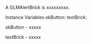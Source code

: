 A GLMAlertBrick is xxxxxxxxx.Instance Variables	okButton:		<Object>	textBrick:		<Object>okButton	- xxxxxtextBrick	- xxxxx